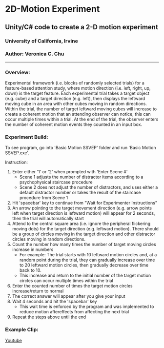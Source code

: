 # 2D-Motion Experiment
## Unity/C# code to create a 2-D motion experiment
### University of California, Irvine

### Author: Veronica C. Chu

----

### Overview:
Experimental framework (i.e. blocks of randomly selected trials) for a feature-based attention study, where motion direction (i.e. left, right, up, down) is the target feature. Each experimental trial takes a target object (e.g. cube) and a target direction (e.g. left), then displays the leftward moving cube in an area with other cubes moving in random directions. Within the trial, the number of target leftward moving cubes will increase to create a coherent motion that an attending observer can notice; this can occur multiple times within a trial. At the end of the trial, the observer enters the number of coherent motion events they counted in an input box.

### Experiment Build:
To see program, go into 'Basic Motion SSVEP' folder and run 'Basic Motion SSVEP.exe'.

Instruction:
1. Enter either '1' or '2' when prompted with 'Enter Scene #' 
    - Scene 1 adjusts the number of distractor items according to a psychophysical staircase procedure
    - Scene 2 does not adjust the number of distractors, and uses either a default distractor number or takes the result of the staircase procedure from Scene 1
2. Hit 'spacebar' key to continue from "Wait for Experimenter Instructions"
3. An arrow pointing to the target movement direction (e.g. arrow points left when target direction is leftward motion) will appear for 2 seconds, then the trial will automatically start
4. Attend to the central square area (i.e. ignore the peripheral flickering moving dots) for the target direction (e.g. leftward motion). There should be a group of circles moving in the target direction and other distractor circles moving in random directions.
5. Count the number how many times the number of target moving circles increase in numbers 
    - For example: The trial starts with 10 leftward motion circles and, at a random point during the trial, they can gradually increase over time to 20 leftward motion circles, then gradually decrease over time back to 10.
    - This increase and return to the initial number of the target motion circles can occur multiple times within the trial
6. Enter the counted number of times the target motion circles increase/return to normal
7. The correct answer will appear after you give your input
8. Wait 4 seconds and hit the 'spacebar' key 
    - This wait time is enforced by the program and was implemented to reduce motion aftereffects from affecting the next trial
9. Repeat the steps above until the end

### Example Clip:
[Youtube](https://youtu.be/xP9STqo3fuI)
